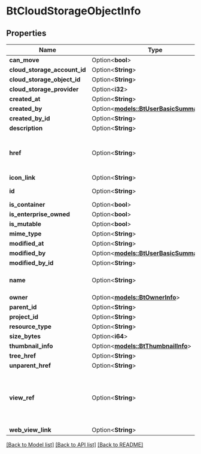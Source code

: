 # BtCloudStorageObjectInfo

## Properties

Name | Type | Description | Notes
------------ | ------------- | ------------- | -------------
**can_move** | Option<**bool**> |  | [optional]
**cloud_storage_account_id** | Option<**String**> |  | [optional]
**cloud_storage_object_id** | Option<**String**> |  | [optional]
**cloud_storage_provider** | Option<**i32**> |  | [optional]
**created_at** | Option<**String**> |  | [optional]
**created_by** | Option<[**models::BtUserBasicSummaryInfo**](BTUserBasicSummaryInfo.md)> |  | [optional]
**created_by_id** | Option<**String**> |  | [optional]
**description** | Option<**String**> |  | [optional]
**href** | Option<**String**> | URI to fetch complete information of the resource. | [optional]
**icon_link** | Option<**String**> |  | [optional]
**id** | Option<**String**> | Id of the resource. | [optional]
**is_container** | Option<**bool**> |  | [optional]
**is_enterprise_owned** | Option<**bool**> |  | [optional]
**is_mutable** | Option<**bool**> |  | [optional]
**mime_type** | Option<**String**> |  | [optional]
**modified_at** | Option<**String**> |  | [optional]
**modified_by** | Option<[**models::BtUserBasicSummaryInfo**](BTUserBasicSummaryInfo.md)> |  | [optional]
**modified_by_id** | Option<**String**> |  | [optional]
**name** | Option<**String**> | Name of the resource. | [optional]
**owner** | Option<[**models::BtOwnerInfo**](BTOwnerInfo.md)> |  | [optional]
**parent_id** | Option<**String**> |  | [optional]
**project_id** | Option<**String**> |  | [optional]
**resource_type** | Option<**String**> |  | [optional]
**size_bytes** | Option<**i64**> |  | [optional]
**thumbnail_info** | Option<[**models::BtThumbnailInfo**](BTThumbnailInfo.md)> |  | [optional]
**tree_href** | Option<**String**> |  | [optional]
**unparent_href** | Option<**String**> |  | [optional]
**view_ref** | Option<**String**> | URI to visualize the resource in a webclient if applicable. | [optional]
**web_view_link** | Option<**String**> |  | [optional]

[[Back to Model list]](../README.md#documentation-for-models) [[Back to API list]](../README.md#documentation-for-api-endpoints) [[Back to README]](../README.md)



